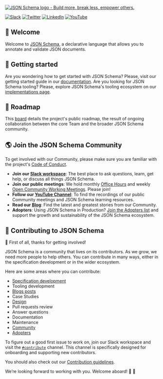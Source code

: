 [![JSON Schema logo - Build more, break less, empower others.](/assets/json-schema-banner.png)](https://json-schema.org)

[![Slack](https://img.shields.io/static/v1?label=Slack&message=@json-schema&color=yellow)](https://json-schema.slack.com)
[![Twitter](https://img.shields.io/static/v1?label=Twitter&message=@jsonschema&color=9cf)](https://twitter.com/jsonschema)
[![LinkedIn](https://img.shields.io/static/v1?label=LinkedIn&message=@jsonschema&color=lightgray)](https://www.linkedin.com/company/jsonschema)
[![YouTube](https://img.shields.io/static/v1?label=Youtube&message=@JSONSchemaOrgOfficial&color=red)](https://www.youtube.com/@JSONSchemaOrgOfficial)

## 👋 Welcome
Welcome to [JSON Schema](https://json-schema.org), a declarative language that allows you to annotate and validate JSON documents.

## 📑 Getting started
Are you wondering how to get started with JSON Schema? Please, visit our getting started guide in our [documentation](https://json-schema.org/learn/getting-started-step-by-step). Are you looking for JSON Schema tooling? Please, explore JSON Schema's tooling ecosystem on our [implementations page](https://json-schema.org/implementations).

## 🎯 Roadmap
This [board](https://github.com/orgs/json-schema-org/projects/14) details the project's public roadmap, the result of ongoing collaboration between the core Team and the broader JSON Schema community.

## 🌎 Join the JSON Schema Community
To get involved with our Community, please make sure you are familiar with the project's [Code of Conduct](https://github.com/json-schema-org/.github/blob/main/CODE_OF_CONDUCT.md).

- **Join our [Slack workspace](https://json-schema.org/slack)**: The best place to ask questions, learn, get help, or discuss all things JSON Schema.
- **Join our public meetings**: We hold monthly [Office Hours](https://github.com/orgs/json-schema-org/discussions/34) and weekly [Open Community Working Meetings](https://github.com/orgs/json-schema-org/discussions/35). Please join!
- **Follow our [YouTube Channel](https://www.youtube.com/watch?v=48S8-GwRh-g&list=PLHVhS4Tj1YZPYt6sMkvf4nW8zKvZExVA4)**: To find the recordings of our public Community meetings and JSON Schema learning resources.
- **Read our [Blog](https://json-schema.org/blog)**: Find the latest and greatest stories from our Community.
- **Adopters**: Using JSON Schema in Production? [Join the Adopters list](https://github.com/json-schema-org/community/blob/main/ADOPTERS.md) and support the growth and sustainability of the JSON Schema ecosystem.

## 🌱 Contributing to JSON Schema

🙏 First of all, thanks for getting involved!

JSON Schema is a community that lives on its contributors. As we grow, we need more people to help others. You can contribute in many ways, either in the specification development or in the wider ecosystem.

Here are some areas where you can contribute:
 * [Specification development](https://github.com/json-schema-org/json-schema-spec)
 * Tooling development
 * [Blogs posts](https://github.com/json-schema-org/community/blob/main/docs/blog-guidelines.md)
 * Case Studies
 * [Design](https://github.com/json-schema-org/brand)
 * Pull requests review
 * Answer questions
 * Documentation
 * Maintenance
 * [Community](https://github.com/json-schema-org/community)
 * [Adopters](https://github.com/json-schema-org/community/blob/main/ADOPTERS.md)


To figure out a good first issue to work on, join our Slack workspace and visit the [`#contribute`](https://json-schema.slack.com/archives/C0592558CBH) channel. This channel is specifically designed for onboarding and supporting new contributors. 

You should also check out our [Contribution guidelines](https://github.com/json-schema-org/community/blob/main/CONTRIBUTING.md).

We’re looking forward to working with you. Welcome aboard! 🚀 🫶

